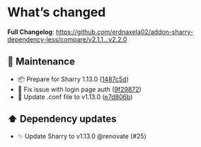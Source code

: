 # What’s changed
**Full Changelog**: https://github.com/erdnaxela02/addon-sharry-dependency-less/compare/v2.1.1...v2.2.0

## 🔧 Maintenance
- 📦 Prepare for Sharry 1.13.0 ([1487c5d](https://github.com/erdnaxela02/addon-sharry-dependency-less/commit/1487c5db0e173a35d0f4d1b6c7a193338669b867))
- 🐛 Fix issue with login page auth ([9f29872](https://github.com/erdnaxela02/addon-sharry-dependency-less/commit/9f298721527c053df9cdaebdfcac131a19b6f931))
- 🔧 Update .conf file to v1.13.0 ([e7d806b](https://github.com/erdnaxela02/addon-sharry-dependency-less/commit/e7d806b921a1eb13f9aa8b30df537f7e22326dc3))

## ⬆️ Dependency updates
- ✨ Update Sharry to v1.13.0 @renovate (#25)